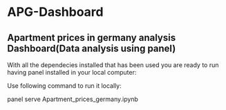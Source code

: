# APG-Dashboard


## Apartment prices in germany analysis Dashboard(Data analysis using panel)

With all the dependecies installed that has been used you are ready to run having panel installed in your local computer:

Use following command to run it locally:

panel serve Apartment_prices_germany.ipynb



